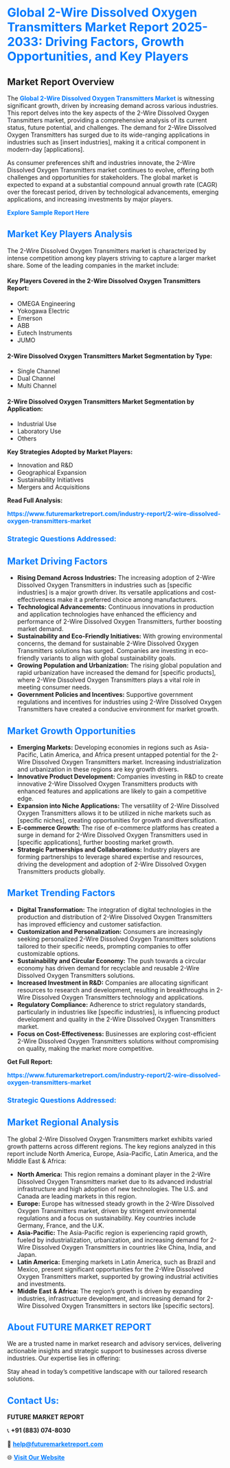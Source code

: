 <h1 style="color: #007BFF;">Global 2-Wire Dissolved Oxygen Transmitters Market Report 2025-2033: Driving Factors, Growth Opportunities, and Key Players</h1>

<section id="overview">
<h2>Market Report Overview</h2>
<p>The <a href="https://www.futuremarketreport.com/industry-report/2-wire-dissolved-oxygen-transmitters-market" style="color: #007BFF; text-decoration: none;"><strong>Global 2-Wire Dissolved Oxygen Transmitters Market</strong></a> is witnessing significant growth, driven by increasing demand across various industries. This report delves into the key aspects of the 2-Wire Dissolved Oxygen Transmitters market, providing a comprehensive analysis of its current status, future potential, and challenges. The demand for 2-Wire Dissolved Oxygen Transmitters has surged due to its wide-ranging applications in industries such as [insert industries], making it a critical component in modern-day [applications].</p>
<p>As consumer preferences shift and industries innovate, the 2-Wire Dissolved Oxygen Transmitters market continues to evolve, offering both challenges and opportunities for stakeholders. The global market is expected to expand at a substantial compound annual growth rate (CAGR) over the forecast period, driven by technological advancements, emerging applications, and increasing investments by major players.</p>
</section>

<section id="overview">
<p><a href="https://www.futuremarketreport.com/request-sample/reportId=29447" style="color: #007BFF; text-decoration: none;"><strong>Explore Sample Report Here</strong></a></p>
</section>

<section id="key-players">
<h2 style="color: #007BFF;">Market Key Players Analysis</h2>
<p>The 2-Wire Dissolved Oxygen Transmitters market is characterized by intense competition among key players striving to capture a larger market share. Some of the leading companies in the market include:</p>
<h4>Key Players Covered in the 2-Wire Dissolved Oxygen Transmitters Report:</h4>
<ul><li>OMEGA Engineering</li><li>Yokogawa Electric</li><li>Emerson</li><li>ABB</li><li>Eutech Instruments</li><li>JUMO</li></ul>
<h4>2-Wire Dissolved Oxygen Transmitters Market Segmentation by Type:</h4>
<ul><li>Single Channel</li><li>Dual Channel</li><li>Multi Channel</li></ul>

<h4>2-Wire Dissolved Oxygen Transmitters Market Segmentation by Application:</h4>
<ul><li>Industrial Use</li><li>Laboratory Use</li><li>Others</li></ul>
<p><strong>Key Strategies Adopted by Market Players:</strong></p>
<ul>
<li>Innovation and R&D</li>
<li>Geographical Expansion</li>
<li>Sustainability Initiatives</li>
<li>Mergers and Acquisitions</li>
</ul>
</section>

<section>
<p><strong>Read Full Analysis: </strong></p><a href="https://www.futuremarketreport.com/industry-report/2-wire-dissolved-oxygen-transmitters-market" style="color: #007BFF; text-decoration: none;"><strong>https://www.futuremarketreport.com/industry-report/2-wire-dissolved-oxygen-transmitters-market</strong></a>
<h3 style="color: #007BFF;">Strategic Questions Addressed:</h3>
</section>

<section id="driving-factors">
<h2 style="color: #007BFF;">Market Driving Factors</h2>
<ul>
<li><strong>Rising Demand Across Industries:</strong> The increasing adoption of 2-Wire Dissolved Oxygen Transmitters in industries such as [specific industries] is a major growth driver. Its versatile applications and cost-effectiveness make it a preferred choice among manufacturers.</li>
<li><strong>Technological Advancements:</strong> Continuous innovations in production and application technologies have enhanced the efficiency and performance of 2-Wire Dissolved Oxygen Transmitters, further boosting market demand.</li>
<li><strong>Sustainability and Eco-Friendly Initiatives:</strong> With growing environmental concerns, the demand for sustainable 2-Wire Dissolved Oxygen Transmitters solutions has surged. Companies are investing in eco-friendly variants to align with global sustainability goals.</li>
<li><strong>Growing Population and Urbanization:</strong> The rising global population and rapid urbanization have increased the demand for [specific products], where 2-Wire Dissolved Oxygen Transmitters plays a vital role in meeting consumer needs.</li>
<li><strong>Government Policies and Incentives:</strong> Supportive government regulations and incentives for industries using 2-Wire Dissolved Oxygen Transmitters have created a conducive environment for market growth.</li>
</ul>
</section>

<section id="growth-opportunities">
<h2 style="color: #007BFF;">Market Growth Opportunities</h2>
<ul>
<li><strong>Emerging Markets:</strong> Developing economies in regions such as Asia-Pacific, Latin America, and Africa present untapped potential for the 2-Wire Dissolved Oxygen Transmitters market. Increasing industrialization and urbanization in these regions are key growth drivers.</li>
<li><strong>Innovative Product Development:</strong> Companies investing in R&D to create innovative 2-Wire Dissolved Oxygen Transmitters products with enhanced features and applications are likely to gain a competitive edge.</li>
<li><strong>Expansion into Niche Applications:</strong> The versatility of 2-Wire Dissolved Oxygen Transmitters allows it to be utilized in niche markets such as [specific niches], creating opportunities for growth and diversification.</li>
<li><strong>E-commerce Growth:</strong> The rise of e-commerce platforms has created a surge in demand for 2-Wire Dissolved Oxygen Transmitters used in [specific applications], further boosting market growth.</li>
<li><strong>Strategic Partnerships and Collaborations:</strong> Industry players are forming partnerships to leverage shared expertise and resources, driving the development and adoption of 2-Wire Dissolved Oxygen Transmitters products globally.</li>
</ul>
</section>

<section id="trending-factors">
<h2 style="color: #007BFF;">Market Trending Factors</h2>
<ul>
<li><strong>Digital Transformation:</strong> The integration of digital technologies in the production and distribution of 2-Wire Dissolved Oxygen Transmitters has improved efficiency and customer satisfaction.</li>
<li><strong>Customization and Personalization:</strong> Consumers are increasingly seeking personalized 2-Wire Dissolved Oxygen Transmitters solutions tailored to their specific needs, prompting companies to offer customizable options.</li>
<li><strong>Sustainability and Circular Economy:</strong> The push towards a circular economy has driven demand for recyclable and reusable 2-Wire Dissolved Oxygen Transmitters solutions.</li>
<li><strong>Increased Investment in R&D:</strong> Companies are allocating significant resources to research and development, resulting in breakthroughs in 2-Wire Dissolved Oxygen Transmitters technology and applications.</li>
<li><strong>Regulatory Compliance:</strong> Adherence to strict regulatory standards, particularly in industries like [specific industries], is influencing product development and quality in the 2-Wire Dissolved Oxygen Transmitters market.</li>
<li><strong>Focus on Cost-Effectiveness:</strong> Businesses are exploring cost-efficient 2-Wire Dissolved Oxygen Transmitters solutions without compromising on quality, making the market more competitive.</li>
</ul>
</section>

<section>
<p><strong>Get Full Report: </strong></p><a href="https://www.futuremarketreport.com/industry-report/2-wire-dissolved-oxygen-transmitters-market" style="color: #007BFF; text-decoration: none;"><strong>https://www.futuremarketreport.com/industry-report/2-wire-dissolved-oxygen-transmitters-market</strong></a>
<h3 style="color: #007BFF;">Strategic Questions Addressed:</h3>
</section>


<section id="regional-analysis">
<h2 style="color: #007BFF;">Market Regional Analysis</h2>
<p>The global 2-Wire Dissolved Oxygen Transmitters market exhibits varied growth patterns across different regions. The key regions analyzed in this report include North America, Europe, Asia-Pacific, Latin America, and the Middle East & Africa:</p>
<ul>
<li><strong>North America:</strong> This region remains a dominant player in the 2-Wire Dissolved Oxygen Transmitters market due to its advanced industrial infrastructure and high adoption of new technologies. The U.S. and Canada are leading markets in this region.</li>
<li><strong>Europe:</strong> Europe has witnessed steady growth in the 2-Wire Dissolved Oxygen Transmitters market, driven by stringent environmental regulations and a focus on sustainability. Key countries include Germany, France, and the U.K.</li>
<li><strong>Asia-Pacific:</strong> The Asia-Pacific region is experiencing rapid growth, fueled by industrialization, urbanization, and increasing demand for 2-Wire Dissolved Oxygen Transmitters in countries like China, India, and Japan.</li>
<li><strong>Latin America:</strong> Emerging markets in Latin America, such as Brazil and Mexico, present significant opportunities for the 2-Wire Dissolved Oxygen Transmitters market, supported by growing industrial activities and investments.</li>
<li><strong>Middle East & Africa:</strong> The region’s growth is driven by expanding industries, infrastructure development, and increasing demand for 2-Wire Dissolved Oxygen Transmitters in sectors like [specific sectors].</li>
</ul>
</section>

<footer>
<h2 style="color: #007BFF;">About FUTURE MARKET REPORT</h2>
<p>We are a trusted name in market research and advisory services, delivering actionable insights and strategic support to businesses across diverse industries. Our expertise lies in offering:</p>

<p>Stay ahead in today’s competitive landscape with our tailored research solutions.</p>

<h2 style="color: #007BFF;">Contact Us:</h2>
<p><strong>FUTURE MARKET REPORT</strong></p>
<p>📞 <strong>+91 (883) 074-8030</strong></p>
<p>📧 <strong><a href="mailto:help@futuremarketreport.com" style="color: #007BFF;">help@futuremarketreport.com</a></strong></p>
<p>🌐 <strong><a href="https://www.futuremarketreport.com/" style="color: #007BFF;">Visit Our Website</a></strong></p>
</footer>